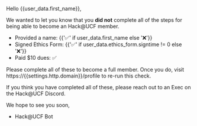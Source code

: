 Hello {{user_data.first_name}},

We wanted to let you know that you **did not** complete all of the steps for being able to become an Hack@UCF member.

- Provided a name: {{'✅' if user_data.first_name else '❌'}}
- Signed Ethics Form: {{'✅' if user_data.ethics_form.signtime != 0 else '❌'}}
- Paid $10 dues: ✅

Please complete all of these to become a full member. Once you do, visit https://{{settings.http.domain}}/profile to re-run this check.

If you think you have completed all of these, please reach out to an Exec on the Hack@UCF Discord.

We hope to see you soon,
  - Hack@UCF Bot
